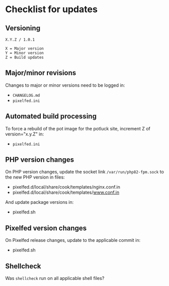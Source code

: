 # Checklist for updates

## Versioning
```
X.Y.Z / 1.0.1

X = Major version
Y = Minor version
Z = Build updates
```

## Major/minor revisions
Changes to major or minor versions need to be logged in:
* `CHANGELOG.md`
* `pixelfed.ini`

## Automated build processing
To force a rebuild of the pot image for the potluck site, increment Z of version="x.y.Z" in:
* `pixelfed.ini`

## PHP version changes
On PHP version changes, update the socket link `/var/run/php82-fpm.sock` to the new PHP version in files:
* pixelfed.d/local/share/cook/templates/nginx.conf.in
* pixelfed.d/local/share/cook/templates/www.conf.in

And update package versions in:
* pixelfed.sh

## Pixelfed version changes
On Pixelfed release changes, update to the applicable commit in:
* pixelfed.sh

## Shellcheck
Was `shellcheck` run on all applicable shell files?
